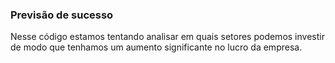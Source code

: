 ### Previsão de sucesso

<a>Nesse código estamos tentando analisar em quais setores podemos investir de modo que tenhamos um aumento significante no lucro da empresa.</a>



